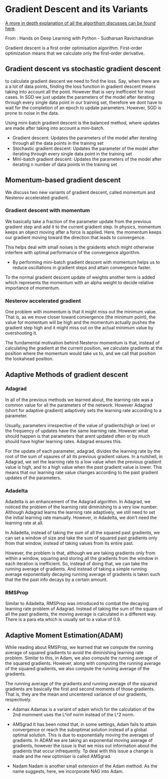 # Gradient Descent and its Variants 

[A more in depth explanation of all the algortihsm discusses can be found here](https://d2l.ai/chapter_optimization/index.html).

From : Hands on Deep Learning with Python - Sudharsan Ravichandiran

Gradient descent is a first order optimisation algorithm. First-order optimization means that we calculate only the first-order derivative. 

## Gradient descent vs stochastic gradient descent

to calculate gradient descent we need to find the loss. Say, when there are a a lot of data points, finding the loss function in gradient descent means taking into
account all the point. However that is very inefficeint for most cases. In SGD we just update the parameters of the model after iterating through every single data 
point in our training set, therefore we dont have to wait for the completion of an epoch to update parameters. However, SGD is prone to noise in the data. 

Using mini-batch gradient descent is the balanced method, where updates are made after taking into account a mini-batch. 

- Gradient descent: Updates the parameters of the model after iterating through all the data points in the training set
- Stochastic gradient descent: Updates the parameter of the model after iterating through every single data point in the training set
- Mini-batch gradient descent: Updates the parameters of the model after iterating n number of data points in the training set

## Momentum-based gradient descent

We discuss two new variants of gradient descent, called momentum and Nesterov accelerated gradient.

### Gradient descent with momentum

We basically take a fraction of the parameter update from the previous gradient step and add it to the current gradient step. In physics, momentum keeps an 
object moving after a force is applied. Here, the momentum keeps our gradient moving toward the direction that leads to convergence.

This helps deal with small noises is the graidents which might otherwise interfere with optimal performance of the convergence algorithm. 

- By performing mini-batch gradient descent with momentum helps us to reduce oscillations in gradient steps and attain convergence faster.

To the normal gradient descent update of weights another term is added which represents the momentum with an alpha weight to decide relative importance of momentum.

### Nesterov accelerated gradient

One problem with momentum is that it might miss out the minimum value. 
That is, as we move closer toward convergence (the minimum point), the value for momentum will be high and the momentum actually pushes the gradient 
step high and it might miss out on the actual minimum value by overshooting it. 

The fundamental motivation behind Nesterov momentum is that, instead of calculating the gradient at the current position, we calculate gradients at the 
position where the momentum would take us to, and we call that position the lookahead position. 


## Adaptive Methods of gradient descent 

### Adagrad

In all of the previous methods we learned about, the learning rate was a common value for all the parameters of the network. However Adagrad 
(short for adaptive gradient) adaptively sets the learning rate according to a parameter. 

Usually, parameters irrespective of the value of gradients(high or low) or the frequency of updates have the same learning rate. However what should happen 
is that parameters that arent updated often or by much should have higher learning rates. Adagrad ensures this. 

For the update of each parameter, adagrad, divides the learning rate by the root of the sum of sqaures of all its previous gradient values. 
In a nutshell, in Adagrad, we set the learning rate to a low value when the previous gradient value is high, and to a high value when the past gradient value 
is lower. This means that our learning rate value changes according to the past gradient updates of the parameters.

### Adadelta 

Adadelta is an enhancement of the Adagrad algorithm. In Adagrad, we noticed the problem of the learning rate diminishing to a very low number.
Although Adagrad learns the learning rate adaptively, we still need to set the initial learning rate manually. However, in Adadelta, we don't need
the learning rate at all.

In Adadelta, instead of taking the sum of all the squared past gradients, we can set a window of size and take the sum of squared past gradients 
only from that window, instead of taking values from its entire past. 

However, the problem is that, although we are taking gradients only from within a window, squaring and storing all the gradients from the window 
in each iteration is inefficient. So, instead of doing that, we can take the running average of gradients. And instead of taking a simple running average 
exponentially decaying running average of gradients is taken such that the the past info decays by a certain amount. 

### RMSProp 

Similar to Adadelta, RMSProp was introduced to combat the decaying learning rate problem of Adagrad. Instead of taking the sum of the square of all the past 
gradients, the moving average is calculated in a different way. There is a para eta which is usually set to a value of 0.9.

## Adaptive Moment Estimation(ADAM)

 While reading about RMSProp, we learned that we compute the running average of squared gradients to avoid the diminishing learning rate problem.
 Similar to this, in Adam, we also compute the running average of the squared gradients. However, along with computing the running average of the squared 
 gradients, we also compute the running average of the gradients.
 
 The running average of the gradients and running average of the squared gradients are basically the first and second moments of those gradients. 
 That is, they are the mean and uncentered variance of our gradients, respectively.
 
 - Adamax
 Adamax is a variant of adam which for the calculation of the 2nd momment uses the L^inf norm instead of the L^2 norm. 
 
 - AMSgrad
 It has been noted that, in some settings, Adam fails to attain convergence or reach the suboptimal solution instead of a global optimal solution. 
 This is due to exponentially moving the averages of gradients. In ADAM we are taking an exponential moving average of gradients, however the issue is that we miss out information about the gradients that occur infrequently.
 Tp deal with this issue a change is made and the new optimiser is called AMSgrad. 
 
 - Nadam
 Nadam is another small extension of the Adam method. As the name suggests, here, we incorporate NAG into Adam. 
 
 






